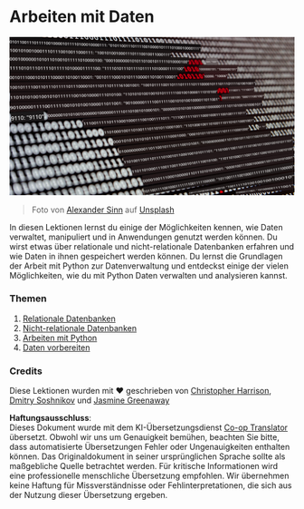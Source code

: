 <!--
CO_OP_TRANSLATOR_METADATA:
{
  "original_hash": "abc3309ab41bc5a7846f70ee1a055838",
  "translation_date": "2025-08-24T20:52:14+00:00",
  "source_file": "2-Working-With-Data/README.md",
  "language_code": "de"
}
-->
# Arbeiten mit Daten

![data love](../../../translated_images/data-love.a22ef29e6742c852505ada062920956d3d7604870b281a8ca7c7ac6f37381d5a.de.jpg)
> Foto von <a href="https://unsplash.com/@swimstaralex?utm_source=unsplash&utm_medium=referral&utm_content=creditCopyText">Alexander Sinn</a> auf <a href="https://unsplash.com/s/photos/data?utm_source=unsplash&utm_medium=referral&utm_content=creditCopyText">Unsplash</a>
  
In diesen Lektionen lernst du einige der Möglichkeiten kennen, wie Daten verwaltet, manipuliert und in Anwendungen genutzt werden können. Du wirst etwas über relationale und nicht-relationale Datenbanken erfahren und wie Daten in ihnen gespeichert werden können. Du lernst die Grundlagen der Arbeit mit Python zur Datenverwaltung und entdeckst einige der vielen Möglichkeiten, wie du mit Python Daten verwalten und analysieren kannst.

### Themen

1. [Relationale Datenbanken](05-relational-databases/README.md)
2. [Nicht-relationale Datenbanken](06-non-relational/README.md)
3. [Arbeiten mit Python](07-python/README.md)
4. [Daten vorbereiten](08-data-preparation/README.md)

### Credits

Diese Lektionen wurden mit ❤️ geschrieben von [Christopher Harrison](https://twitter.com/geektrainer), [Dmitry Soshnikov](https://twitter.com/shwars) und [Jasmine Greenaway](https://twitter.com/paladique)

**Haftungsausschluss**:  
Dieses Dokument wurde mit dem KI-Übersetzungsdienst [Co-op Translator](https://github.com/Azure/co-op-translator) übersetzt. Obwohl wir uns um Genauigkeit bemühen, beachten Sie bitte, dass automatisierte Übersetzungen Fehler oder Ungenauigkeiten enthalten können. Das Originaldokument in seiner ursprünglichen Sprache sollte als maßgebliche Quelle betrachtet werden. Für kritische Informationen wird eine professionelle menschliche Übersetzung empfohlen. Wir übernehmen keine Haftung für Missverständnisse oder Fehlinterpretationen, die sich aus der Nutzung dieser Übersetzung ergeben.